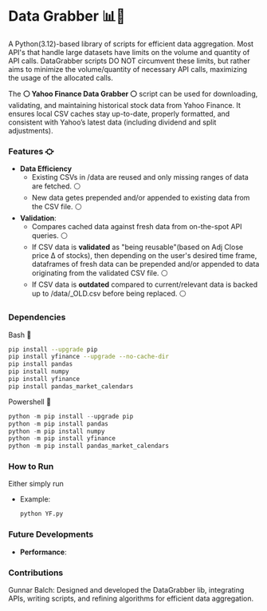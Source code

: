 # Data Grabber 📊🤛
A Python(3.12)-based library of scripts for efficient data aggregation. Most API's that handle large datasets have limits on the volume and quantity of API calls. DataGrabber scripts DO NOT circumvent these limits, but rather aims to minimize the volume/quantity of necessary API calls, maximizing the usage of the allocated calls. 

The **⚪️ Yahoo Finance Data Grabber ⚪️** script can be used for downloading, validating, and maintaining historical stock data from Yahoo Finance. It ensures local CSV caches stay up-to-date, properly formatted, and consistent with Yahoo’s latest data (including dividend and split adjustments). 

### Features ⛮
+ **Data Efficiency**
  + Existing CSVs in /data are reused and only missing ranges of data are fetched. ⚪️
  + New data getes prepended and/or appended to existing data from the CSV file. ⚪️
+ **Validation**:
  + Compares cached data against fresh data from on-the-spot API queries. ⚪️
  + If CSV data is **validated** as "being reusable"(based on Adj Close price Δ of stocks), then depending on the user's desired time frame, dataframes of fresh data can be prepended and/or appended to data originating from the validated CSV file. ⚪️
  + If CSV data is **outdated** compared to current/relevant data is backed up to /data/<symbol>_OLD.csv before being replaced. ⚪️ 
        
           
### Dependencies
Bash 🐧
```bash
pip install --upgrade pip
pip install yfinance --upgrade --no-cache-dir
pip install pandas
pip install numpy
pip install yfinance
pip install pandas_market_calendars
```
Powershell 📎
```powershell
python -m pip install --upgrade pip
python -m pip install pandas
python -m pip install numpy
python -m pip install yfinance
python -m pip install pandas_market_calendars
```


### How to Run
Either simply run 
- Example:
  ```bash
  python YF.py
  ```

### Future Developments
- **Performance**: 

### Contributions
Gunnar Balch: Designed and developed the DataGrabber lib, integrating APIs, writing scripts, and refining algorithms for efficient data aggregation.



